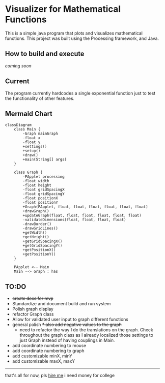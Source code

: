 # Visualizer for Mathematical Functions

This is a simple java program that plots and visualizes mathematical functions. This project was built using the Processing framework, and Java.

## How to build and execute
*coming soon*

## Current
The program currently hardcodes a single exponential function just to test the functionality of other features.

## Mermaid Chart

```mermaid
classDiagram
    class Main {
        -Graph mainGraph
        -float x
        -float y
        +settings()
        +setup()
        +draw()
        +main(String[] args)
    }
    
    class Graph {
        -PApplet processing
        -float width
        -float height
        -float gridSpacingX
        -float gridSpacingY
        -float positionX
        -float positionY
        +Graph(PApplet, float, float, float, float, float, float)
        +drawGraph()
        +updateGraph(float, float, float, float, float, float)
        -validateDimensions(float, float, float, float)
        -drawBorder()
        -drawGridLines()
        +getWidth()
        +getHeight()
        +getGridSpacingX()
        +getGridSpacingY()
        +getPositionX()
        +getPositionY()
    }
    
    PApplet <-- Main
    Main --> Graph : has
```

## TO:DO
  * ~~create docs for mvp~~
  * Standardize and document build and run system
  * Polish graph display
  * refactor Graph class
  * Allow for validated user input to graph different functions
  * general polish
  ~~* also add negative values to the graph~~
    * need to refactor the way I do the translations on the graph. Check throughout the graph class as I already localized those settings to just Graph instead of having couplings in Main.
  * add coordinate numbering to mouse
  * add coordinate numbering to graph
  * add customizable minX, minY
  * add customizable maxX, maxY


---
that's all for now, pls [hire me](https://github.com/SedWilliams) i need money for college
